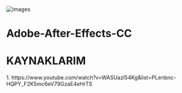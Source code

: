 



![images](https://github.com/ozgurgungoro/Adobe-After-Effects-CC/assets/171092519/5588818e-9f87-460b-be85-3ef3935cbe76)




# Adobe-After-Effects-CC



<H1>KAYNAKLARIM</H1>


<p>1. https://www.youtube.com/watch?v=WASUazl54Kg&list=PLenbnc-HQPY_F2K5mc6eV79GzaE4eHrTS  </p> 
